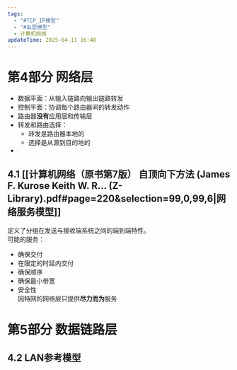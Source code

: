 ```yaml
---
tags:
  - "#TCP_IP模型"
  - "#五层模型"
  - 计算机网络
updateTime: 2025-04-11 16:48
---
```

# 第4部分 网络层  
* 数据平面：从输入链路向输出链路转发  
* 控制平面：协调每个路由器间的转发动作  
* 路由器**没有**应用层和传输层  
* 转发和路由选择：
	* 转发是路由器本地的  
	* 选择是从源到目的地的  
* 
## 4.1 [[计算机网络（原书第7版） 自顶向下方法 (James F. Kurose Keith W. R... (Z-Library).pdf#page=220&selection=99,0,99,6|网络服务模型]]    
定义了分组在发送与接收端系统之间的端到端特性。  
可能的服务：
* 确保交付  
* 在限定的时延内交付  
* 确保顺序  
* 确保最小带宽  
* 安全性  
因特网的网络层只提供**尽力而为**服务  

# 第5部分 数据链路层  
## 4.2 LAN参考模型





